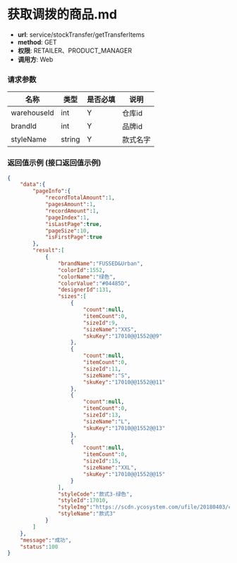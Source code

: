 获取调拨的商品.md
=======

- **url**: service/stockTransfer/getTransferItems
- **method**: GET
- **权限**: RETAILER、PRODUCT_MANAGER
- **调用方**: Web


### 请求参数

|          名称         |      类型      | 是否必填 |   说明   |
|-----------------------|----------------|----------|----------|
| warehouseId           | int            |  Y       | 仓库id   |
| brandId               | int            |  Y       | 品牌id   |
| styleName             | string         |  Y       | 款式名字   |

### 返回值示例 (接口返回值示例)



```json
{
    "data":{
        "pageInfo":{
            "recordTotalAmount":1,
            "pagesAmount":1,
            "recordAmount":1,
            "pageIndex":1,
            "isLastPage":true,
            "pageSize":10,
            "isFirstPage":true
        },
        "result":[
            {
                "brandName":"FUSSED&Urban",
                "colorId":1552,
                "colorName":"绿色",
                "colorValue":"#04485D",
                "designerId":131,
                "sizes":[
                    {
                        "count":null,
                        "itemCount":0,
                        "sizeId":9,
                        "sizeName":"XXS",
                        "skuKey":"17010@@1552@@9"
                    },
                    {
                        "count":null,
                        "itemCount":0,
                        "sizeId":11,
                        "sizeName":"S",
                        "skuKey":"17010@@1552@@11"
                    },
                    {
                        "count":null,
                        "itemCount":0,
                        "sizeId":13,
                        "sizeName":"L",
                        "skuKey":"17010@@1552@@13"
                    },
                    {
                        "count":null,
                        "itemCount":0,
                        "sizeId":15,
                        "sizeName":"XXL",
                        "skuKey":"17010@@1552@@15"
                    }
                ],
                "styleCode":"款式3-绿色",
                "styleId":17010,
                "styleImg":"https://scdn.ycosystem.com/ufile/20180403/c3220d3114a444f28d083e29cb340934",
                "styleName":"款式3"
            }
        ]
    },
    "message":"成功",
    "status":100
}
```